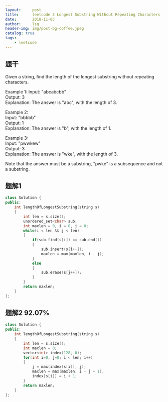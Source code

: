 ```yaml
---
layout:     post
title:      leetcode 3 Longest Substring Without Repeating Characters    
date:       2018-11-03    
author:     lsq    
header-img: img/post-bg-coffee.jpeg
catalog: true
tags:
    - leetcode
---
```


## 题干
Given a string, find the length of the longest substring without repeating characters.

Example 1:
Input: "abcabcbb"    
Output: 3     
Explanation: The answer is "abc", with the length of 3.    

Example 2:   
Input: "bbbbb"   
Output: 1    
Explanation: The answer is "b", with the length of 1.   

Example 3:    
Input: "pwwkew"     
Output: 3    
Explanation: The answer is "wke", with the length of 3.     

Note that the answer must be a substring, "pwke" is a subsequence and not a substring.       


## 题解1
 
```c++  
class Solution {
public:
    int lengthOfLongestSubstring(string s) 
    {
        int len = s.size();
        unordered_set<char> sub;
        int maxlen = 0, i = 0, j = 0;
        while(i < len && j < len)
        {
            if(sub.find(s[i]) == sub.end())
            {
                sub.insert(s[i++]);
                maxlen = max(maxlen, i - j);
            }
            else
            {
                sub.erase(s[j++]);
            }
        }
        return maxlen;
    }
};
```

## 题解2 92.07%
```c++
class Solution {
public:
    int lengthOfLongestSubstring(string s) 
    {
        int len = s.size();
        int maxlen = 0;
        vector<int> index(128, 0);
        for(int i=0, j=0; i < len; i++)
        {
            j = max(index[s[i]], j);
            maxlen = max(maxlen, i - j + 1);
            index[s[i]] = i + 1;
        }
        return maxlen;
    }
};
```
